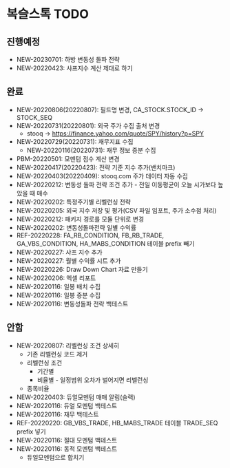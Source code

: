 # 복슬스톡 TODO

## 진행예정
- NEW-20230701: 하방 변동성 돌파 전략
- NEW-20220423: 샤프지수 계산 제대로 하기

## 완료
- NEW-20220806(20220807): 필드명 변경, CA_STOCK.STOCK_ID -> STOCK_SEQ
- NEW-20220731(20220801): 외국 주가 수집 출처 변경
  - stooq -> https://finance.yahoo.com/quote/SPY/history?p=SPY
- NEW-20220729(20220731): 재무지표 수집
  - NEW-20220116(20220731): 재무 정보 증분 수집
- PBM-20220501: 모멘텀 점수 계산 변경
- NEW-20220417(20220423): 전략 기준 지수 추가(밴치마크)
- NEW-20220403(20220409): stooq.com 주가 데이터 자동 수집
- NEW-20220212: 변동성 돌파 전략 조건 추가 - 전일 이동평균이 오늘 시가보다 높았을 때 매수
- NEW-20220202: 특정주기별 리벨런싱 전략
- NEW-20220205: 외국 지수 저장 및 평가(CSV 파일 임포트, 주가 소수점 처리)
- NEW-20220212: 패키지 경로를 모듈 단위로 변경
- NEW-20220202: 변동성돌파전략 일별 수익률
- REF-20220228: FA_RB_CONDITION, FB_RB_TRADE, GA_VBS_CONDITION, HA_MABS_CONDITION 테이블 prefix 빼기
- NEW-20220227: 샤프 지수 추가
- NEW-20220227: 월별 수익률 시트 추가
- NEW-20220226: Draw Down Chart 자료 만들기
- NEW-20220206: 엑셀 리포트 
- NEW-20220116: 일봉 배치 수집
- NEW-20220116: 일봉 증분 수집
- NEW-20220116: 변동성돌파 전략 백테스트

## 안함
- NEW-20220807: 리벨런싱 조건 상세히
  - 기존 리벨런싱 코드 제거
  - 리벨런싱 조건
    - 기간별
    - 비율별 - 일정범위 오차가 벌어지면 리벨런싱
  - 종목비율
- NEW-20220403: 듀얼모멘텀 매매 알림(슬랙)
- NEW-20220116: 듀얼 모멘텀 백테스트
- NEW-20220116: 재무 백테스트
- REF-20220220: GB_VBS_TRADE, HB_MABS_TRADE 테이블 TRADE_SEQ prefix 넣기  
- NEW-20220116: 절대 모멘텀 백테스트
- NEW-20220116: 동적 모멘텀 백테스트
  - 듀얼모멘텀으로 합치기

